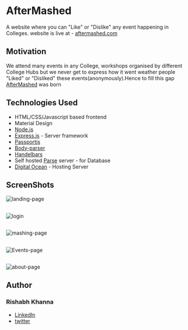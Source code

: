 # AfterMashed
A website where you can "Like" or "Dislike" any event happening in Colleges.
website is live at - [aftermashed.com](http://aftermashed.com)

## Motivation
We attend many events in any College, 
workshops organised by different College Hubs but we never get to express how it went weather people "Liked" or "Disliked" these events(anonymously).Hence to fill this gap [AfterMashed](aftermashed.com) was born

## Technologies Used

* HTML/CSS/Javascript based frontend
* Material Design
* [Node.js](http://nodejs.org)
* [Express.js](http://expressjs.com) - Server framework
* [Passportjs](http://passportjs.org/)
* [Body-parser](https://www.npmjs.com/package/body-parser)
* [Handelbars](http://handlebarsjs.com)
* Self hosted [Parse](https://parseplatform.github.io/) server - for Database
* [Digital Ocean](www.digitalocean.com) - Hosting Server

## ScreenShots

![landing-page](https://github.com/Rishabhk07/judge-event/blob/master/screenshots/Screen%20Shot%202017-02-24%20at%207.59.48%20PM.png)

##

![login](https://github.com/Rishabhk07/judge-event/blob/master/screenshots/Screen%20Shot%202017-02-24%20at%207.59.52%20PM.png)

##

![mashing-page](https://github.com/Rishabhk07/judge-event/blob/master/screenshots/Screen%20Shot%202017-02-24%20at%208.01.14%20PM.png)

##

![Events-page](https://github.com/Rishabhk07/judge-event/blob/master/screenshots/Screen%20Shot%202017-02-24%20at%208.01.19%20PM.png)

##

![about-page](https://github.com/Rishabhk07/judge-event/blob/master/screenshots/Screen%20Shot%202017-02-24%20at%208.01.26%20PM.png)


## Author
### Rishabh Khanna
* [LinkedIn](https://in.linkedin.com/in/rishabh-khanna-670bb0127)
* [twitter](https://twitter.com/Rishabh_K127)



